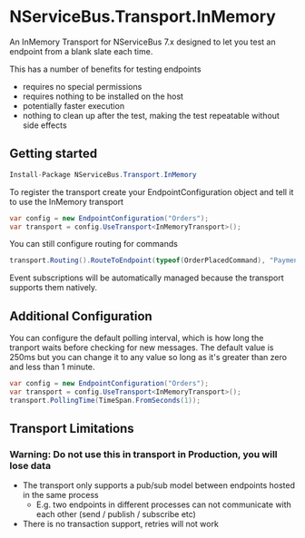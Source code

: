 # NServiceBus.Transport.InMemory

An InMemory Transport for NServiceBus 7.x designed to let you test an endpoint from a blank slate each time.

This has a number of benefits for testing endpoints

- requires no special permissions
- requires nothing to be installed on the host
- potentially faster execution
- nothing to clean up after the test, making the test repeatable without side effects

## Getting started

``` c#
Install-Package NServiceBus.Transport.InMemory
```

To register the transport create your EndpointConfiguration object and tell it to use the InMemory transport

``` c#
var config = new EndpointConfiguration("Orders");
var transport = config.UseTransport<InMemoryTransport>();
```

You can still configure routing for commands

``` c#
transport.Routing().RouteToEndpoint(typeof(OrderPlacedCommand), "Payments");
```

Event subscriptions will be automatically managed because the transport supports them natively.

## Additional Configuration

You can configure the default polling interval, which is how long the tranport waits before checking for new messages. 
The default value is 250ms but you can change it to any value so long as it's greater than zero and less than 1 minute.

``` c#
var config = new EndpointConfiguration("Orders");
var transport = config.UseTransport<InMemoryTransport>();
transport.PollingTime(TimeSpan.FromSeconds(1));
```

## Transport Limitations

### Warning: Do not use this in transport in Production, you will lose data

- The transport only supports a pub/sub model between endpoints hosted in the same process
  - E.g. two endpoints in different processes can not communicate with each other (send / publish / subscribe etc)
- There is no transaction support, retries will not work

